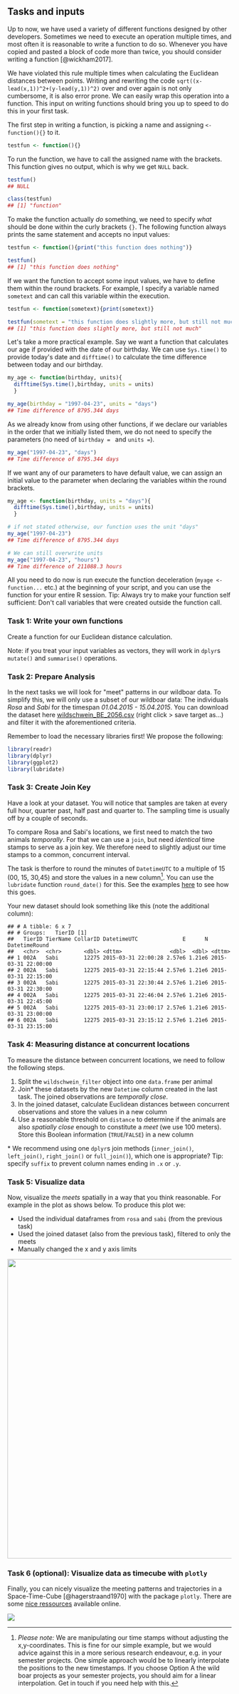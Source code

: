 ## Tasks and inputs



Up to now, we have used a variety of different functions designed by other developers. Sometimes we need to execute an operation multiple times, and most often it is reasonable to write a function to do so. Whenever you have copied and pasted a block of code more than twice, you should consider writing a function [@wickham2017]. 

We have violated this rule multiple times when calculating the Euclidean distances between points. Writing and rewriting the code `sqrt((x-lead(x,1))^2+(y-lead(y,1))^2)` over and over again is not only cumbersome, it is also error prone. We can easily wrap this operation into a function. This input on writing functions should bring you up to speed to do this in your first task.

The first step in writing a function, is picking a name and assigning `<- function(){}` to it.



```r
testfun <- function(){}
```

To run the function, we have to call the assigned name with the brackets. This function gives no output, which is why we get `NULL` back. 

```r
testfun()
## NULL

class(testfun)
## [1] "function"
```

To make the function actually *do* something, we need to specify *what* should be done within the curly brackets `{}`. The following function always prints the same statement and accepts no input values:


```r
testfun <- function(){print("this function does nothing")}

testfun()
## [1] "this function does nothing"
```


If we want the function to accept some input values, we have to define them within the round brackets. For example, I specify a variable named `sometext` and can call this variable within the execution.


```r
testfun <- function(sometext){print(sometext)}

testfun(sometext = "this function does slightly more, but still not much")
## [1] "this function does slightly more, but still not much"
```

Let's take a more practical example. Say we want a function that calculates our age if provided with the date of our birthday. We can use `Sys.time()` to provide today's date and `difftime()` to calculate the time difference between today and our birthday.


```r
my_age <- function(birthday, units){
  difftime(Sys.time(),birthday, units = units)
  }

my_age(birthday = "1997-04-23", units = "days")
## Time difference of 8795.344 days
```

As we already know from using other functions, if we declare our variables in the order that we initially listed them, we do not need to specify the parameters (no need of `birthday = ` and `units =`).

```r
my_age("1997-04-23", "days")
## Time difference of 8795.344 days
```


If we want any of our parameters to have default value, we can assign an initial value to the parameter when declaring the variables within the round brackets.

```r
my_age <- function(birthday, units = "days"){
  difftime(Sys.time(),birthday, units = units)
  }

# if not stated otherwise, our function uses the unit "days"
my_age("1997-04-23")
## Time difference of 8795.344 days

# We can still overwrite units
my_age("1997-04-23", "hours")
## Time difference of 211088.3 hours
```

All you need to do now is run execute the function deceleration (`myage <- function...` etc.) at the beginning of your script, and you can use the function for your entire R session. Tip: Always try to make your function self sufficient: Don't call variables that were created outside the function call.


### Task 1: Write your own functions

Create a function for our Euclidean distance calculation. 

Note: if you treat your input variables as vectors, they will work in `dplyr`s `mutate()` and `summarise()` operations. 




### Task 2: Prepare Analysis

In the next tasks we will look for "meet" patterns in our wildboar data. To simplify this, we will only use a subset of our wildboar data: The individuals *Rosa* and *Sabi* for the timespan *01.04.2015 - 15.04.2015*. You can download the dataset here [wildschwein_BE_2056.csv](https://github.com/ComputationalMovementAnalysis/FS21/raw/master/00_Rawdata/wildschwein_BE_2056.csv) (right click > save target as...) and filter it with the aforementioned criteria. 

Remember to load the necessary libraries first! We propose the following:


```r
library(readr)        
library(dplyr)        
library(ggplot2)      
library(lubridate)
```





### Task 3: Create Join Key

Have a look at your dataset. You will notice that samples are taken at every full hour, quarter past, half past and quarter to. The sampling time is usually off by a couple of seconds. 

To compare Rosa and Sabi's locations, we first need to match the two animals *temporally*. For that we can use a `join`, but need *identical* time stamps to serve as a join key. We therefore need to slightly adjust our time stamps to a common, concurrent interval. 

The task is therfore to round the minutes of `DatetimeUTC` to a multiple of 15 (00, 15, 30,45) and store the values in a new column[^interpolate]. You can use the  `lubridate` function `round_date()` for this. See the examples [here](https://lubridate.tidyverse.org/reference/round_date.html) to see how this goes.

[^interpolate]: *Please note:* We are manipulating our time stamps without adjusting the x,y-coordinates. This is fine for our simple example, but we would advice against this in a more serious research endeavour, e.g. in your semester projects. One simple approach would be to linearly interpolate the positions to the new timestamps. If you choose Option A the wild boar projects as your semester projects, you should aim for a linear interpolation. Get in touch if you need help with this.

Your new dataset should look something like this (note the additional column): 


```
## # A tibble: 6 x 7
## # Groups:   TierID [1]
##   TierID TierName CollarID DatetimeUTC              E      N DatetimeRound      
##   <chr>  <chr>       <dbl> <dttm>               <dbl>  <dbl> <dttm>             
## 1 002A   Sabi        12275 2015-03-31 22:00:28 2.57e6 1.21e6 2015-03-31 22:00:00
## 2 002A   Sabi        12275 2015-03-31 22:15:44 2.57e6 1.21e6 2015-03-31 22:15:00
## 3 002A   Sabi        12275 2015-03-31 22:30:44 2.57e6 1.21e6 2015-03-31 22:30:00
## 4 002A   Sabi        12275 2015-03-31 22:46:04 2.57e6 1.21e6 2015-03-31 22:45:00
## 5 002A   Sabi        12275 2015-03-31 23:00:17 2.57e6 1.21e6 2015-03-31 23:00:00
## 6 002A   Sabi        12275 2015-03-31 23:15:12 2.57e6 1.21e6 2015-03-31 23:15:00
```



### Task 4: Measuring distance at concurrent locations

To measure the distance between concurrent locations, we need to follow the following steps.

1. Split the `wildschwein_filter` object into one `data.frame` per animal
2. Join\* these datasets by the new `Datetime` column created in the last task. The joined observations are *temporally close*.
3. In the joined dataset, calculate Euclidean distances between concurrent observations and store the values in a new column
4. Use a reasonable threshold on `distance` to determine if the animals are also *spatially close* enough to constitute a *meet* (we use 100 meters). Store this Boolean information (`TRUE`/`FALSE`) in a new column


\* We recommend using one `dplyr`s join methods (`inner_join()`, `left_join()`, `right_join()` or `full_join()`), which one is appropriate? Tip: specify `suffix` to prevent column names ending in `.x` or `.y`.




### Task 5: Visualize data

Now, visualize the *meets* spatially in a way that you think reasonable. For example in the plot as shows below. To produce this plot we:

- Used the individual dataframes from `rosa` and `sabi` (from the previous task)
- Used the joined dataset (also from the previous task), filtered to only the meets
- Manually changed the x and y axis limits



<img src="W04_04_tasks_and_inputs_files/figure-html/unnamed-chunk-14-1.png" width="672" />


### Task 6 (optional): Visualize data as timecube with `plotly`

Finally, you can nicely visualize the meeting patterns and trajectories in a Space-Time-Cube [@hagerstraand1970] with the package `plotly`. There are some [nice ressources](https://plot.ly/r/3d-line-plots/) available online.

![](02_Images/space_time_cube.jpg)



